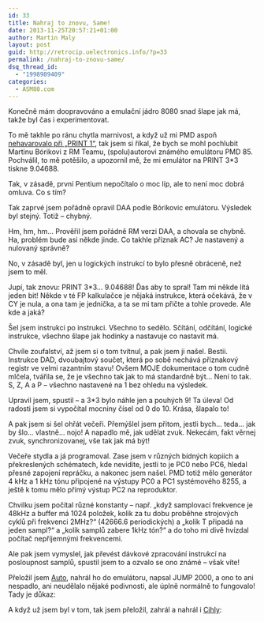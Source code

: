 ```yaml
---
id: 33
title: Nahraj to znovu, Same!
date: 2013-11-25T20:57:21+01:00
author: Martin Maly
layout: post
guid: http://retrocip.uelectronics.info/?p=33
permalink: /nahraj-to-znovu-same/
dsq_thread_id:
  - "1998989409"
categories:
  - ASM80.com
---
```

Konečně mám doopravováno a emulační jádro 8080 snad šlape jak má, takže byl čas i experimentovat.

<!--more-->

To mě takhle po ránu chytla marnivost, a když už mi PMD aspoň [nehavarovalo při &#8222;PRINT 1&#8220;](http://retrocip.uelectronics.info/testovaci-kod-pro-8080-a-peklo-s-daa/ "Testovací kód pro 8080 a peklo s DAA"), tak jsem si říkal, že bych se mohl pochlubit Martinu Bórikovi z RM Teamu, (spolu)autorovi známého emulátoru PMD 85. Pochválil, to mě potěšilo, a upozornil mě, že mi emulátor na PRINT 3*3 tiskne 9.04688.

Tak, v zásadě, první Pentium nepočítalo o moc líp, ale to není moc dobrá omluva. Co s tím?

Tak zaprvé jsem pořádně opravil DAA podle Bórikovic emulátoru. Výsledek byl stejný. Totiž &#8211; chybný.

Hm, hm, hm&#8230; Prověřil jsem pořádně RM verzi DAA, a chovala se chybně. Ha, problém bude asi někde jinde. Co takhle příznak AC? Je nastavený a nulovaný správně?

No, v zásadě byl, jen u logických instrukcí to bylo přesně obráceně, než jsem to měl.

Jupí, tak znovu: PRINT 3*3&#8230; 9.04688! Ďas aby to spral! Tam mi někde lítá jeden bit! Někde v té FP kalkulačce je nějaká instrukce, která očekává, že v CY je nula, a ona tam je jednička, a ta se mi tam přičte a tohle provede. Ale kde a jaká?

Šel jsem instrukci po instrukci. Všechno to sedělo. Sčítání, odčítání, logické instrukce, všechno šlape jak hodinky a nastavuje co nastavit má.

Chvíle zoufalství, až jsem si o tom tvítnul, a pak jsem ji našel. Bestii. Instrukce DAD, dvoubajtový součet, která po sobě nechává příznakový registr ve velmi razantním stavu! Ovšem MOJE dokumentace o tom cudně mlčela, tvářila se, že je všechno tak jak to má standardně být&#8230; Není to tak. S, Z, A a P &#8211; všechno nastavené na 1 bez ohledu na výsledek.

Upravil jsem, spustil &#8211; a 3*3 bylo náhle jen a pouhých 9! Ta úleva! Od radosti jsem si vypočítal mocniny čísel od 0 do 10. Krása, šlapalo to!

A pak jsem si šel ohřát večeři. Přemýšlel jsem přitom, jestli bych&#8230; teda&#8230; jak by šlo&#8230; vlastně&#8230; nojo! A napadlo mě, jak udělat zvuk. Nekecám, fakt věrnej zvuk, synchronizovanej, vše tak jak má být!

Večeře stydla a já programoval. Zase jsem v různých bídných kopiích a překreslených schématech, kde nevidíte, jestli to je PC0 nebo PC6, hledal přesné zapojení repráčku, a nakonec jsem našel. PMD totiž mělo generátor 4 kHz a 1 kHz tónu připojené na výstupy PC0 a PC1 systémového 8255, a ještě k tomu mělo přímý výstup PC2 na reproduktor.

Chvilku jsem počítal různé konstanty &#8211; např. &#8222;když samplovací frekvence je 48kHz a buffer má 1024 položek, kolik za tu dobu proběhne strojových cyklů při frekvenci 2MHz?&#8220; (42666.6 periodických) a &#8222;kolik T připadá na jeden sampl?&#8220; a &#8222;kolik samplů zabere 1kHz tón?&#8220; a do toho mi divě hvízdal počítač nepříjemnými frekvencemi.

Ale pak jsem vymyslel, jak převést dávkové zpracování instrukcí na posloupnost samplů, spustil jsem to a ozvalo se ono známé &#8211; však víte!

Přeložil jsem [Auto](http://pmd85.mysteria.cz/data/klasika/nat_auto.txt), nahrál ho do emulátoru, napsal JUMP 2000, a ono to ani nespadlo, ani neudělalo nějaké podivnosti, ale úplně normálně to fungovalo! Tady je důkaz:



A když už jsem byl v tom, tak jsem přeložil, zahrál a nahrál i [Cihly](http://www.youtube.com/watch?v=uSdXMtj1gkQ):